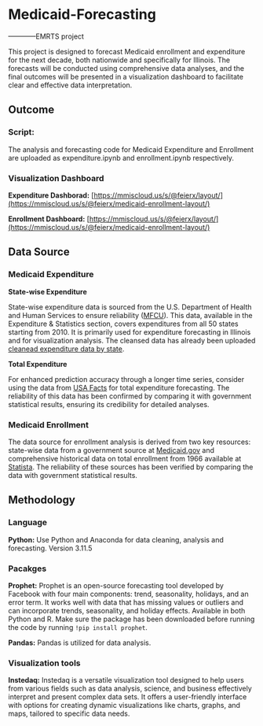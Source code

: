# Medicaid-Forecasting
————EMRTS project

This project is designed to forecast Medicaid enrollment and expenditure for the next decade, both nationwide and specifically for Illinois. The forecasts will be conducted using comprehensive data analyses, and the final outcomes will be presented in a visualization dashboard to facilitate clear and effective data interpretation.

## Outcome
### Script:
The analysis and forecasting code for Medicaid Expenditure and Enrollment are uploaded as expenditure.ipynb and enrollment.ipynb respectively.

### Visualization Dashboard

**Expenditure Dashborad:** [https://mmiscloud.us/s/@feierx/layout/](https://mmiscloud.us/s/@feierx/medicaid-enrollment-layout/)

**Enrollment Dashboard:** [https://mmiscloud.us/s/@feierx/layout/](https://mmiscloud.us/s/@feierx/medicaid-enrollment-layout/)

## Data Source
### Medicaid Expenditure
**State-wise Expenditure**

State-wise expenditure data is sourced from the U.S. Department of Health and Human Services to ensure reliability ([MFCU](https://oig.hhs.gov/fraud/medicaid-fraud-control-units-mfcu/)). This data, available in the Expenditure & Statistics section, covers expenditures from all 50 states starting from 2010. It is primarily used for expenditure forecasting in Illinois and for visualization analysis. The cleansed data has already been uploaded [cleanead expenditure data by state](/Medicaid-Forecasting/by_state.csv).

**Total Expenditure** 

For enhanced prediction accuracy through a longer time series, consider using the data from [USA Facts](https://usafacts.org/data/topics/people-society/poverty/poverty-programs/medicaid-spending/) for total expenditure forecasting. The reliability of this data has been confirmed by comparing it with government statistical results, ensuring its credibility for detailed analyses.

### Medicaid Enrollment
The data source for enrollment analysis is derived from two key resources: state-wise data from a government source at [Medicaid.gov](https://data.medicaid.gov/dataset/6165f45b-ca93-5bb5-9d06-db29c692a360/data) and comprehensive historical data on total enrollment from 1966 available at [Statista](https://www.statista.com/statistics/245347/total-medicaid-enrollment-since-1966/). The reliability of these sources has been verified by comparing the data with government statistical results.

## Methodology
### Language
**Python:** Use Python and Anaconda for data cleaning, analysis and forecasting. Version 3.11.5

### Pacakges
**Prophet:** Prophet is an open-source forecasting tool developed by Facebook with four main components: trend, seasonality, holidays, and an error term. It works well with data that has missing values or outliers and can incorporate trends, seasonality, and holiday effects. Available in both Python and R. Make sure the package has been downloaded before running the code by running `!pip install prophet`.

**Pandas:** Pandas is utilized for data analysis.

### Visualization tools
**Instedaq:** Instedaq is a versatile visualization tool designed to help users from various fields such as data analysis, science, and business effectively interpret and present complex data sets. It offers a user-friendly interface with options for creating dynamic visualizations like charts, graphs, and maps, tailored to specific data needs.
